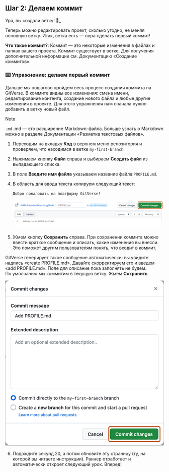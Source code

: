 ## Шаг 2: Делаем коммит

Ура, вы создали ветку! :tada:_

Теперь можно редактировать проект, сколько угодно, не меняя основную ветку. Итак, ветка есть — пора сделать первый коммит! 

**Что такое коммит?**: 
Коммит — это некоторые изменения в файлах и папках вашего проекта. Коммит существует в ветке. Для получения дополнительной информации см. Документацию «Создание коммитов». 

### :keyboard: Упражнение: делаем первый коммит 

Дальше мы пошагово пройдем весь процесс создания коммита на GitVerse. В коммите видны все изменения: смена имени, редактирование контента, создание нового файла и любые другие изменения в проекте. Для этого упражнения нам сначала нужно добавить в ветку новый файл.

> [!NOTE]
> `.md` .md — это расширение Markdown-файла. Больше узнать о Markdown можно в разделе Документации «Разметка текстовых файлов».

1. Переходим на вкладку **Код** в верхнем меню репозитория и проверяем, что находимся в ветке `my-first-branch`.

2. Нажимаем кнопку **Файл** справа и выбираем **Создать файл** из выпадающего списка.

3. В поле **Введите имя файла** указываем название файла:`PROFILE.md`.

4. В область для ввода текста копируем следующий текст: 

   ```
   Добро пожаловать на платформу GitVerse!
   ```

   ![profile.md file screenshot](/images/my-profile-file.png)

5. Жмем кнопку **Сохранить** справа. При сохранении коммита можно ввести краткое сообщение и описать, какие изменения вы внесли. Это поможет другим пользователям понять, что входит в коммит. 

GitVerse генерирует такое сообщение автоматически: вы увидите надпись «create PROFILE.md». Давайте скорректируем его и введем «add PROFILE.md». Поле для описание пока заполнять не будем.  
По умолчанию мы коммитим в текущую ветку. Жмем **Сохранить**

   ![screenshot of adding a new file with a commit message](/images/commit-full-screen.png)

6. Подождите секунд 20, а потом обновите эту страницу (ту, на которой вы читаете инструкции). Раннер отработает и автоматически откроет следующий урок. Вперед!
